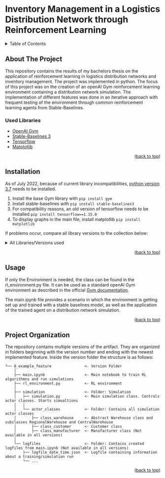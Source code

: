 <div id="top"></div>

# Inventory Management in a Logistics Distribution Network through Reinforcement Learning


<!-- TABLE OF CONTENTS -->
<details>
  <summary>Table of Contents</summary>
  <ul>
    <li><a href="#about-the-project">About The Project</a></li>
    <li><a href="#installation">Installation</a></li>
    <li><a href="#usage">Usage</a></li>
    <li><a href="#project-organization">Project Organization</a></li>
  </ul>
</details>



## About The Project

This repository contains the results of my bachelors thesis on the application of reinforcement learning in logistics distribution networks and inventory management. The project was implemented in python. The focus of this project was on the creation of an openAI Gym reinforcement learning environment containing a distribution network simulation. The implementation of different features was done in an iterative approach with frequent testing of the environment through common reinforcement learning agents from Stable-Baselines.

### Used Libraries
* []() [OpenAI Gym](https://github.com/openai/gym)
* []() [Stable-Baselines 3](https://github.com/DLR-RM/stable-baselines3)
* []() [Tensorflow](https://www.tensorflow.org/)
* []() [Matplotlib](https://matplotlib.org/)

<p align="right">(<a href="#top">back to top</a>)</p>

## Installation

As of July 2022, because of current library incompatibilities, [python version 3.7](https://www.python.org/downloads/release/python-370/) needs to be installed.

1. Install the base Gym library with `pip install gym` 
2. Install stable-baselines with `pip install stable-baselines3` 
3. For compatibility reasons, an old version of tensorflow needs to be installed `pip install tensorflow==1.15.0` 
4. To display graphs in the main file, install matplotlib `pip install matplotlib` 

If problems occur, compare all library versions to the collection below:

<details>
  <summary>All Libraries/Versions used</summary>
  <ul>
    <li>absl-py              1.1.0</li>
    <li>ale-py               0.7.5</li>
    <li>argon2-cffi          21.3.0</li>
    <li>argon2-cffi-bindings 21.2.0</li>
    <li>astor                0.8.1</li>
    <li>attrs                21.4.0</li>
    <li>backcall             0.2.0</li>
    <li>beautifulsoup4       4.11.1</li>
    <li>bleach               5.0.1</li>
    <li>cffi                 1.15.1</li>
    <li>cloudpickle          2.1.0</li>
    <li>colorama             0.4.5</li>
    <li>cycler               0.11.0</li>
    <li>debugpy              1.6.0</li>
    <li>decorator            5.1.1</li>
    <li>defusedxml           0.7.1</li>
    <li>EditorConfig         0.12.3</li>
    <li>entrypoints          0.4</li>
    <li>fastjsonschema       2.15.3</li>
    <li>fonttools            4.33.3</li>
    <li>gast                 0.2.2</li>
    <li>google-pasta         0.2.0</li>
    <li>grpcio               1.47.0</li>
    <li>gym                  0.21.0</li>
    <li>gym-notices          0.0.7</li>
    <li>h5py                 3.7.0</li>
    <li>importlib-metadata   4.12.0</li>
    <li>importlib-resources  5.8.0</li>
    <li>ipykernel            6.15.0</li>
    <li>ipython              7.34.0</li>
    <li>ipython-genutils     0.2.0</li>
    <li>jedi                 0.18.1</li>
    <li>Jinja2               3.1.2</li>
    <li>joblib               1.1.0</li>
    <li>jsbeautifier         1.14.4</li>
    <li>jsonschema           4.6.1</li>
    <li>jupyter-client       7.3.4</li>
    <li>jupyter-core         4.10.0</li>
    <li>jupyterlab-pygments  0.2.2</li>
    <li>Keras-Applications   1.0.8</li>
    <li>Keras-Preprocessing  1.1.2</li>
    <li>kiwisolver           1.4.3</li>
    <li>lxml                 4.9.1</li>
    <li>Markdown             3.3.7</li>
    <li>MarkupSafe           2.1.1</li>
    <li>matplotlib           3.5.2</li>
    <li>matplotlib-inline    0.1.3</li>
    <li>mistune              0.8.4</li>
    <li>nbclient             0.6.6</li>
    <li>nbconvert            6.5.0</li>
    <li>nbformat             5.4.0</li>
    <li>nest-asyncio         1.5.5</li>
    <li>notebook             6.4.12</li>
    <li>numpy                1.21.6</li>
    <li>opencv-python        4.6.0.66</li>
    <li>opt-einsum           3.3.0</li>
    <li>packaging            21.3</li>
    <li>pandas               1.1.5</li>
    <li>pandocfilters        1.5.0</li>
    <li>parso                0.8.3</li>
    <li>pickleshare          0.7.5</li>
    <li>Pillow               9.1.1</li>
    <li>pip                  22.1.2</li>
    <li>prometheus-client    0.14.1</li>
    <li>prompt-toolkit       3.0.30</li>
    <li>protobuf             3.20.1</li>
    <li>psutil               5.9.1</li>
    <li>pycparser            2.21</li>
    <li>pygame               2.1.0</li>
    <li>Pygments             2.12.0</li>
    <li>pyparsing            3.0.9</li>
    <li>pyrsistent           0.18.1</li>
    <li>python-dateutil      2.8.2</li>
    <li>pytz                 2022.1</li>
    <li>pywin32              304</li>
    <li>pywinpty             2.0.5</li>
    <li>pyzmq                23.2.0</li>
    <li>scipy                1.7.3</li>
    <li>Send2Trash           1.8.0</li>
    <li>setuptools           57.0.0</li>
    <li>six                  1.16.0</li>
    <li>soupsieve            2.3.2.post1</li>
    <li>stable-baselines     2.10.2</li>
    <li>stable-baselines3    1.5.0</li>
    <li>tensorboard          1.15.0</li>
    <li>tensorflow           1.15.0</li>
    <li>tensorflow-estimator 1.15.1</li>
    <li>termcolor            1.1.0</li>
    <li>terminado            0.15.0</li>
    <li>tinycss2             1.1.1</li>
    <li>torch                1.12.0</li>
    <li>tornado              6.2</li>
    <li>traitlets            5.3.0</li>
    <li>typing_extensions    4.2.0</li>
    <li>wcwidth              0.2.5</li>
    <li>webencodings         0.5.1</li>
    <li>Werkzeug             2.1.2</li>
    <li>wheel                0.36.2</li>
    <li>wrapt                1.14.1</li>
    <li>zipp                 3.8.</li>
  </ul>
</details>

<p align="right">(<a href="#top">back to top</a>)</p>

## Usage

If only the Environment is needed, the class can be found in the rl_environment.py file. It can be used as a standard openAI Gym environment as described in the official [Gym documentation](https://www.gymlibrary.ml/).

The main.ipynb file provides a scenario in which the environment is getting set up and trained with a stable baselines model, as well as the application of the trained agent on a distribution network simulation.

<p align="right">(<a href="#top">back to top</a>)</p>

## Project Organization

The repository contains multiple versions of the artifact. They are organized in folders beginning with the version number and ending with the newest implemented feature. Inside the version folder the structure is as follows:

    └── 0_example_feature               <- Version Folder
        │
        ├── main.ipynb                  <- Main notebook to train RL algorithmns and run simulations
        ├── rl_environment.py           <- RL environment
        │ 
        ├── simulation                  <- Folder: Simulation
        │   ├── simulation.py           <- Main simulation class. Controls actor classes. Starts simualtions
        │   │
        │   └── actor_classes           <- Folder: Contains all simulation actor classes
        │       ├── class_warehouse     <- Abstract Warehouse class and subclasses RegionalWarehouse and CentralWarehouse
        │       ├── class_customer      <- Customer class
        │       ├── class_manufacturer  <- Manufacturer class (Not available in all versions)
        │
        └── logfiles                    <- Folder: Contains created logfiles from main.ipynb (Not available in all versions)
            ├── logfile_date_time.json  <- Logfile containing information about a training/simulation run
            └── ...

<p align="right">(<a href="#top">back to top</a>)</p>
